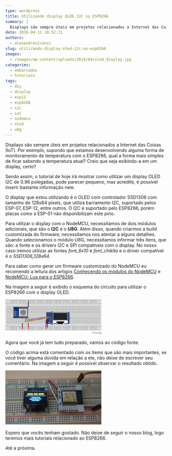 ```yaml
---
type: wordpress
title: Utilizando display OLED I2C no ESP8266
summary: |
  Displays são sempre úteis em projetos relacionados a Internet das Coisas (IoT). Por exemplo, supondo que estamos desenvolvendo alguma forma de monitoramento de temperatura com o ESP8266, qual a forma mais simples de ficar sabendo a temperatura atual? Creio que seja exibindo-a em um display, certo?
date: 2016-04-11 18:52:21
authors:
  - alexandrevicenzi
slug: utilizando-display-oled-i2c-no-esp8266
images:
  - /images/wp-content/uploads/2016/04/oled_display.jpg
categories:
  - embarcados
  - tutoriais
tags:
  - diy
  - display
  - esp12
  - esp8266
  - i2c
  - iot
  - nodemcu
  - oled
  - u8g
---
```


Displays são sempre úteis em projetos relacionados a Internet das Coisas (IoT). Por exemplo, supondo que estamos desenvolvendo alguma forma de monitoramento de temperatura com o ESP8266, qual a forma mais simples de ficar sabendo a temperatura atual? Creio que seja exibindo-a em um display, certo?

Sendo assim, o tutorial de hoje irá mostrar como utilizar um display OLED I2C de 0.96 polegadas, pode parecer pequeno, mas acredite, é possível inserir bastante informação nele.

O display que estou utilizando é o <a>OLED com controlador SSD1306</a> com tamanho de 128x64 pixels, que utiliza barramento I2C, suportado pelos ESP-07, ESP-12, entre outros. O I2C é suportado pelo ESP8266, porém placas como a ESP-01 não disponibilizam este pino.

<!--more-->

Para utilizar o display com o NodeMCU, necessitamos de dois módulos adicionais, que são o <strong>I2C</strong> e o <strong>U8G</strong>. Além disso, quando criarmos a build customizada do firmware, necessitamos nos atentar a alguns detalhes. Quando selecionamos o módulo U8G, necessitamos informar três itens, que são: a fonte e os drivers I2C e SPI compatíveis com o display. No nosso caso iremos utilizar as fontes <em>font_6x10</em> e <em>font_chikita</em> e o driver compatível é o <em>SSD1306_128x64</em>.

Para saber como gerar um firmware customizado do NodeMCU eu recomendo a leitura dos artigos <a href="/conhecendo-os-modulos-do-nodemcu">Conhecendo os módulos do NodeMCU</a> e <a href="/nodemcu-lua-para-o-esp8266">NodeMCU: Lua para o ESP8266</a>.

Na imagem a seguir é exibido o esquema do circuito para utilizar o ESP8266 com o display OLED.

<a href="/images/wp-content/uploads/2016/04/oled_esp12.png" rel="attachment wp-att-5126"><img class="aligncenter size-medium wp-image-5126" src="/images/wp-content/uploads/2016/04/oled_esp12-300x109.png" alt="OLED I2C" width="300" height="109" /></a>

Agora que você já tem tudo preparado, vamos ao código fonte.

<script src="//gistfy-app.herokuapp.com/github/ButecoOpenSource/exemplos/nodemcu/esp_oled.lua?branch=master" type="text/javascript"></script>

O código acima está comentado com os items que são mais importantes, se você tiver alguma dúvida em relação a ele, não deixe de escrever seu comentário. Na imagem a seguir é possível observar o resultado obtido.

<a href="/images/wp-content/uploads/2016/04/ESP12-OLED_Display_I2C.png" rel="attachment wp-att-5125"><img class="aligncenter size-medium wp-image-5125" src="/images/wp-content/uploads/2016/04/ESP12-OLED_Display_I2C-300x169.png" alt="Resultado OLED" width="300" height="169" /></a>

Espero que vocês tenham gostado. Não deixe de seguir o nosso blog, logo teremos mais tutoriais relacionado ao ESP8266.

Até a próxima.
